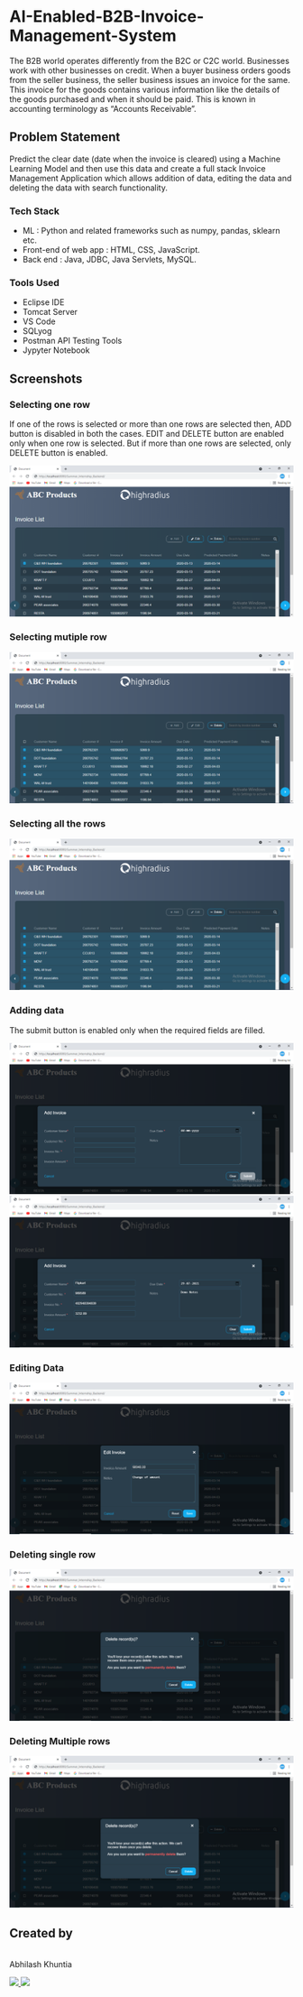 # AI-Enabled-B2B-Invoice-Management-System

The B2B world operates differently from the B2C or C2C world. Businesses work with other businesses on credit. When a buyer business orders goods from the seller business, the seller
business issues an invoice for the same. This invoice for the goods contains various information like the details of the goods purchased and when it should be paid. This is known in accounting
terminology as “Accounts Receivable”.

## Problem Statement  

Predict the clear date (date when the invoice is cleared) using a Machine Learning Model and then use this data and create a full stack Invoice Management Application which allows addition of data, editing the data
and deleting the data with search functionality.

### Tech Stack
- ML : Python and related frameworks such as numpy, pandas, sklearn etc.
- Front-end of web app : HTML, CSS, JavaScript.
- Back end : Java, JDBC, Java Servlets, MySQL.

### Tools Used 
- Eclipse IDE
- Tomcat Server
- VS Code
- SQLyog
- Postman API Testing Tools
- Jypyter Notebook



## Screenshots


### Selecting one row

If one of the rows is selected or more than one rows are selected then, ADD button is disabled in both the cases.
EDIT and DELETE button are enabled only when one row is selected. But if more than one rows are selected, only DELETE button is enabled.

<img src ="demo images/select_single_demo.PNG" />
<br />

### Selecting mutiple row

<img src ="demo images/select_multiple_demo.PNG" />
<br />

### Selecting all the rows

<img src ="demo images/select_all_demo.PNG" />

<br />

### Adding data

The submit button is enabled only when the required fields are filled.

<img src = "demo images/add_demo1.PNG" /> 
<img src = "demo images/ADD_DEMO2.PNG" /> 


<br />

### Editing Data

<img src = "demo images/edit_demo.PNG" />

<br />

### Deleting single row
<img src = "demo images/delete_single_demo.PNG" />
<br />

### Deleting Multiple rows

<img src= "demo images/delete_multiple_demo.PNG" />

<br />


## Created by 

<img src = "https://avatars2.githubusercontent.com/abhilashk23"  height="120" alt=""> <br>Abhilash Khuntia

<a href ="https://www.instagram.com/vintageak47/"> 
  <img src="https://img.shields.io/badge/GitHub-100000?style=for-the-badge&logo=github&logoColor=white" />
</a>

<a href ="https://www.linkedin.com/in/abhilash-khuntia-75a332128/"> 
  <img src="https://img.shields.io/badge/LinkedIn-0077B5?style=for-the-badge&logo=linkedin&logoColor=white" />
</a> <br /> <br />

